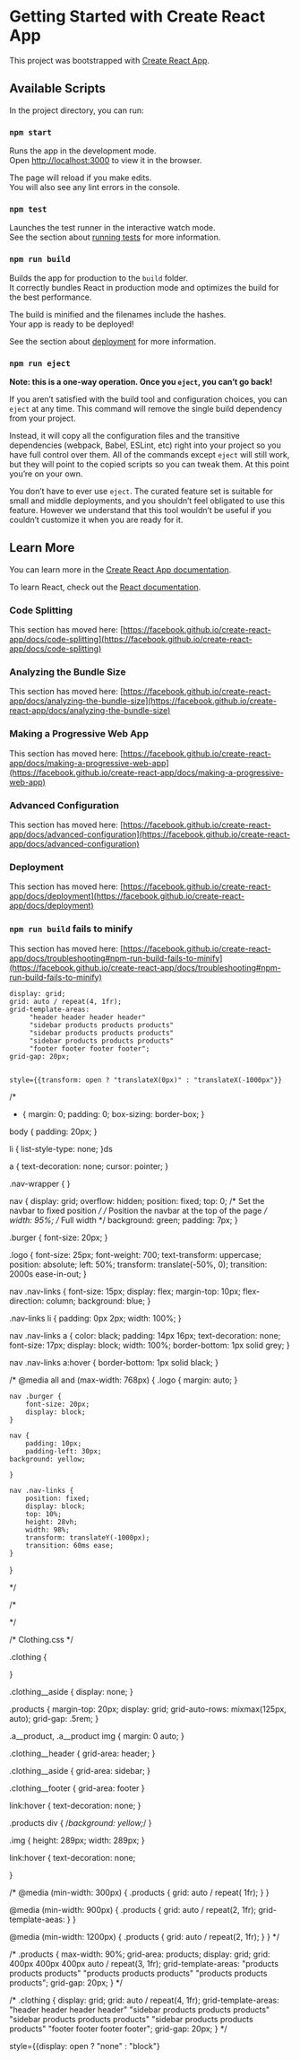 # Getting Started with Create React App

This project was bootstrapped with [Create React App](https://github.com/facebook/create-react-app).

## Available Scripts

In the project directory, you can run:

### `npm start`

Runs the app in the development mode.\
Open [http://localhost:3000](http://localhost:3000) to view it in the browser.

The page will reload if you make edits.\
You will also see any lint errors in the console.

### `npm test`

Launches the test runner in the interactive watch mode.\
See the section about [running tests](https://facebook.github.io/create-react-app/docs/running-tests) for more information.

### `npm run build`

Builds the app for production to the `build` folder.\
It correctly bundles React in production mode and optimizes the build for the best performance.

The build is minified and the filenames include the hashes.\
Your app is ready to be deployed!

See the section about [deployment](https://facebook.github.io/create-react-app/docs/deployment) for more information.

### `npm run eject`

**Note: this is a one-way operation. Once you `eject`, you can’t go back!**

If you aren’t satisfied with the build tool and configuration choices, you can `eject` at any time. This command will remove the single build dependency from your project.

Instead, it will copy all the configuration files and the transitive dependencies (webpack, Babel, ESLint, etc) right into your project so you have full control over them. All of the commands except `eject` will still work, but they will point to the copied scripts so you can tweak them. At this point you’re on your own.

You don’t have to ever use `eject`. The curated feature set is suitable for small and middle deployments, and you shouldn’t feel obligated to use this feature. However we understand that this tool wouldn’t be useful if you couldn’t customize it when you are ready for it.

## Learn More

You can learn more in the [Create React App documentation](https://facebook.github.io/create-react-app/docs/getting-started).

To learn React, check out the [React documentation](https://reactjs.org/).

### Code Splitting

This section has moved here: [https://facebook.github.io/create-react-app/docs/code-splitting](https://facebook.github.io/create-react-app/docs/code-splitting)

### Analyzing the Bundle Size

This section has moved here: [https://facebook.github.io/create-react-app/docs/analyzing-the-bundle-size](https://facebook.github.io/create-react-app/docs/analyzing-the-bundle-size)

### Making a Progressive Web App

This section has moved here: [https://facebook.github.io/create-react-app/docs/making-a-progressive-web-app](https://facebook.github.io/create-react-app/docs/making-a-progressive-web-app)

### Advanced Configuration

This section has moved here: [https://facebook.github.io/create-react-app/docs/advanced-configuration](https://facebook.github.io/create-react-app/docs/advanced-configuration)

### Deployment

This section has moved here: [https://facebook.github.io/create-react-app/docs/deployment](https://facebook.github.io/create-react-app/docs/deployment)

### `npm run build` fails to minify

This section has moved here: [https://facebook.github.io/create-react-app/docs/troubleshooting#npm-run-build-fails-to-minify](https://facebook.github.io/create-react-app/docs/troubleshooting#npm-run-build-fails-to-minify)


    display: grid;
    grid: auto / repeat(4, 1fr);
    grid-template-areas:
         "header header header header"
         "sidebar products products products"
         "sidebar products products products"
         "sidebar products products products"
         "footer footer footer footer";
    grid-gap: 20px;


    style={{transform: open ? "translateX(0px)" : "translateX(-1000px"}}

/*

* {
    margin: 0;
    padding: 0;
    box-sizing: border-box;
}

body {
    padding: 20px;
}

li {
    list-style-type: none;
}ds

a {
    text-decoration: none;
    cursor: pointer;
}


.nav-wrapper {
}

nav {
    display: grid;
    overflow: hidden;
    position: fixed;
    top: 0; /* Set the navbar to fixed position */
     /* Position the navbar at the top of the page */
    width: 95%; /* Full width */
    background: green;
    padding: 7px;
}

.burger {
    font-size: 20px;
}

.logo {
    font-size: 25px;
    font-weight: 700;
    text-transform: uppercase;
    position: absolute;
    left: 50%;
    transform: translate(-50%, 0);
    transition: 2000s ease-in-out;
}

nav .nav-links {
    font-size: 15px;
    display: flex;
    margin-top: 10px;
    flex-direction: column;
    background: blue;
}

.nav-links li {
    padding: 0px 2px;
    width: 100%;
}

nav .nav-links a {
    color: black;
    padding: 14px 16px;
    text-decoration: none;
    font-size: 17px;
    display: block;
    width: 100%;
    border-bottom: 1px solid grey;
}

nav .nav-links a:hover {
    border-bottom: 1px solid black;
}


/*
@media all and (max-width: 768px) {
    .logo {
        margin: auto;
    }

    nav .burger {
        font-size: 20px;
        display: block;
    }

    nav {
        padding: 10px;
        padding-left: 30px;
    background: yellow;
  
    }

    nav .nav-links {
        position: fixed;
        display: block;
        top: 10%;
        height: 28vh;
        width: 98%;
        transform: translateY(-1000px);
        transition: 60ms ease;
    }

}
 
*/

/*

*/

/* Clothing.css */

.clothing {

}

.clothing__aside {
    display: none;
}

.products {
    margin-top: 20px;
    display: grid;
    grid-auto-rows: mixmax(125px, auto);
    grid-gap: .5rem;
}

.a__product, .a__product img {
    margin: 0 auto;
}


.clothing__header {
    grid-area: header;
}

.clothing__aside {
    grid-area: sidebar;
}

.clothing__footer {
    grid-area: footer
}

link:hover {
    text-decoration: none;
}

.products div {
    /*background: yellow;*/
}

.img {
    height: 289px;
    width: 289px;
}

link:hover {
    text-decoration: none;

}

/*
@media (min-width: 300px) {
    .products { grid: auto / repeat( 1fr); }
}

@media (min-width: 900px) {
    .products { grid: auto / repeat(2, 1fr);
    grid-template-aeas: }
}

@media (min-width: 1200px) {
    .products { grid: auto / repeat(2, 1fr); }
}
*/

/*
.products {
    max-width: 90%;
    grid-area: products;
    display: grid;
    grid: 400px 400px 400px  auto / repeat(3, 1fr);
    grid-template-areas:
        "products products products"
        "products products products"
        "products products products";
    grid-gap: 20px;
} 
*/

/*
.clothing {
    display: grid;
    grid: auto / repeat(4, 1fr);
    grid-template-areas:
         "header header header header"
         "sidebar products products products"
         "sidebar products products products"
         "sidebar products products products"
         "footer footer footer footer";
    grid-gap: 20px;
}
*/


style={{display: open ? "none" : "block"}